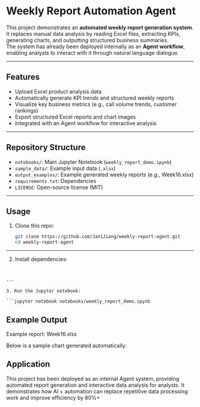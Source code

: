 # Weekly Report Automation Agent

This project demonstrates an **automated weekly report generation system**.  
It replaces manual data analysis by reading Excel files, extracting KPIs, generating charts, and outputting structured business summaries.  
The system has already been deployed internally as an **Agent workflow**, enabling analysts to interact with it through natural language dialogue.

---

## Features
- Upload Excel product analysis data
- Automatically generate KPI trends and structured weekly reports
- Visualize key business metrics (e.g., call volume trends, customer rankings)
- Export structured Excel reports and chart images
- Integrated with an Agent workflow for interactive analysis

---

## Repository Structure
- `notebooks/`: Main Jupyter Notebook (`weekly_report_demo.ipynb`)
- `sample_data/`: Example input data (`.xlsx`)
- `output_examples/`: Example generated weekly reports (e.g., Week16.xlsx)
- `requirements.txt`: Dependencies
- `LICENSE`: Open-source license (MIT)

---

## Usage
1. Clone this repo:
   ```bash
   git clone https://github.com/JaniJiang/weekly-report-agent.git
   cd weekly-report-agent

---

2. Install dependencies:

```pip install -r requirements.txt


---

3. Run the Jupyter notebook:

```jupyter notebook notebooks/weekly_report_demo.ipynb

```
## Example Output

Example report: Week16.xlsx

Below is a sample chart generated automatically:

## Application

This project has been deployed as an internal Agent system, providing automated report generation and interactive data analysis for analysts.
It demonstrates how AI + automation can replace repetitive data processing work and improve efficiency by 80%+


   
